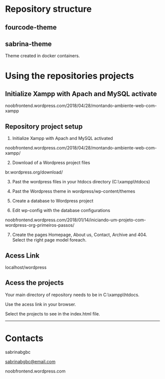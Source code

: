 # Repository structure

## fourcode-theme

## sabrina-theme
Theme created in docker containers.

# Using the repositories projects

## Initialize Xampp with Apach and MySQL activate
noobfrontend.wordpress.com/2018/04/28/montando-ambiente-web-com-xampp

## Repository project setup
1. Initialize Xampp with Apach and MySQL activated

noobfrontend.wordpress.com/2018/04/28/montando-ambiente-web-com-xampp/

2. Download of a Wordpress project files

br.wordpress.org/download/

3. Past the wordpress files in your htdocs directory (C:\xampp\htdocs)

4. Past the Wordpress theme in wordpress/wp-content/themes

5. Create a database to Wordpress project

6. Edit wp-config with the database configurations

noobfrontend.wordpress.com/2018/01/14/iniciando-um-projeto-com-wordpress-org-primeiros-passos/

7. Create the pages Homepage, About us, Contact, Archive and 404. Select the right page model foreach.

## Acess Link
localhost/wordpress

## Acess the projects
Your main directory of repository needs to be in C:\xampp\htdocs.

Use the acess link in your browser.

Select the projects to see in the index.html file.

---

# Contacts
sabrinabgbc

sabrinabgbc@email.com

noobfrontend.wordpress.com
